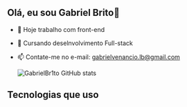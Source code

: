 ## Olá, eu sou Gabriel Brito👋

- 🔭 Hoje trabalho com front-end
- 🌱 Cursando deselnvolvimento Full-stack
- 📫 Contate-me no e-mail: gabrielvenancio.lb@gmail.com 

  ![GabrielBr1to GitHub stats](https://github-readme-stats.vercel.app/api?username=GabrielBr1to&show_icons=true&theme=radical)

## Tecnologias que uso

<div style="display: inline-block"><br/>
<img align="center" alt"Html5" src"https://img.shields.io/badge/HTML5-E34F26?style=for-the-badge&logo=html5&logoColor=white"/>
<img align="center" alt"CSS" src"https://img.shields.io/badge/CSS3-1572B6?style=for-the-badge&logo=css3&logoColor=white"/>
<img align="center" alt"JavaScript" src"https://img.shields.io/badge/JavaScript-F7DF1E?style=for-the-badge&logo=javascript&logoColor=black"/>
<img align="center" alt"Sass" src"https://img.shields.io/badge/Sass-CC6699?style=for-the-badge&logo=sass&logoColor=white"/>
<img align="center" alt"Bootstrap" src"https://img.shields.io/badge/Bootstrap-563D7C?style=for-the-badge&logo=bootstrap&logoColor=white"/>
</div>
